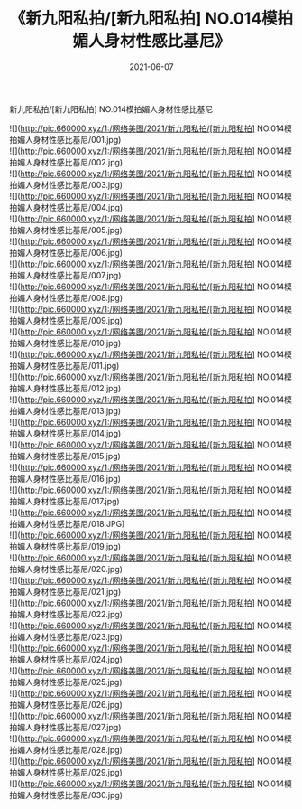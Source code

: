 ﻿---
layout: post
title:  《新九阳私拍/[新九阳私拍] NO.014模拍媚人身材性感比基尼》
date:   2021-06-07
img: http://pic.660000.xyz/1:/网络美图/2021/新九阳私拍/[新九阳私拍] NO.014模拍媚人身材性感比基尼/000.jpg
categories: [美女, 清纯, 唯美]
---

新九阳私拍/[新九阳私拍] NO.014模拍媚人身材性感比基尼

 ![](http://pic.660000.xyz/1:/网络美图/2021/新九阳私拍/[新九阳私拍] NO.014模拍媚人身材性感比基尼/001.jpg) <br>![](http://pic.660000.xyz/1:/网络美图/2021/新九阳私拍/[新九阳私拍] NO.014模拍媚人身材性感比基尼/002.jpg) <br>![](http://pic.660000.xyz/1:/网络美图/2021/新九阳私拍/[新九阳私拍] NO.014模拍媚人身材性感比基尼/003.jpg) <br>![](http://pic.660000.xyz/1:/网络美图/2021/新九阳私拍/[新九阳私拍] NO.014模拍媚人身材性感比基尼/004.jpg) <br>![](http://pic.660000.xyz/1:/网络美图/2021/新九阳私拍/[新九阳私拍] NO.014模拍媚人身材性感比基尼/005.jpg) <br>![](http://pic.660000.xyz/1:/网络美图/2021/新九阳私拍/[新九阳私拍] NO.014模拍媚人身材性感比基尼/006.jpg) <br>![](http://pic.660000.xyz/1:/网络美图/2021/新九阳私拍/[新九阳私拍] NO.014模拍媚人身材性感比基尼/007.jpg) <br>![](http://pic.660000.xyz/1:/网络美图/2021/新九阳私拍/[新九阳私拍] NO.014模拍媚人身材性感比基尼/008.jpg) <br>![](http://pic.660000.xyz/1:/网络美图/2021/新九阳私拍/[新九阳私拍] NO.014模拍媚人身材性感比基尼/009.jpg) <br>![](http://pic.660000.xyz/1:/网络美图/2021/新九阳私拍/[新九阳私拍] NO.014模拍媚人身材性感比基尼/010.jpg) <br>![](http://pic.660000.xyz/1:/网络美图/2021/新九阳私拍/[新九阳私拍] NO.014模拍媚人身材性感比基尼/011.jpg) <br>![](http://pic.660000.xyz/1:/网络美图/2021/新九阳私拍/[新九阳私拍] NO.014模拍媚人身材性感比基尼/012.jpg) <br>![](http://pic.660000.xyz/1:/网络美图/2021/新九阳私拍/[新九阳私拍] NO.014模拍媚人身材性感比基尼/013.jpg) <br>![](http://pic.660000.xyz/1:/网络美图/2021/新九阳私拍/[新九阳私拍] NO.014模拍媚人身材性感比基尼/014.jpg) <br>![](http://pic.660000.xyz/1:/网络美图/2021/新九阳私拍/[新九阳私拍] NO.014模拍媚人身材性感比基尼/015.jpg) <br>![](http://pic.660000.xyz/1:/网络美图/2021/新九阳私拍/[新九阳私拍] NO.014模拍媚人身材性感比基尼/016.jpg) <br>![](http://pic.660000.xyz/1:/网络美图/2021/新九阳私拍/[新九阳私拍] NO.014模拍媚人身材性感比基尼/017.jpg) <br>![](http://pic.660000.xyz/1:/网络美图/2021/新九阳私拍/[新九阳私拍] NO.014模拍媚人身材性感比基尼/018.JPG) <br>![](http://pic.660000.xyz/1:/网络美图/2021/新九阳私拍/[新九阳私拍] NO.014模拍媚人身材性感比基尼/019.jpg) <br>![](http://pic.660000.xyz/1:/网络美图/2021/新九阳私拍/[新九阳私拍] NO.014模拍媚人身材性感比基尼/020.jpg) <br>![](http://pic.660000.xyz/1:/网络美图/2021/新九阳私拍/[新九阳私拍] NO.014模拍媚人身材性感比基尼/021.jpg) <br>![](http://pic.660000.xyz/1:/网络美图/2021/新九阳私拍/[新九阳私拍] NO.014模拍媚人身材性感比基尼/022.jpg) <br>![](http://pic.660000.xyz/1:/网络美图/2021/新九阳私拍/[新九阳私拍] NO.014模拍媚人身材性感比基尼/023.jpg) <br>![](http://pic.660000.xyz/1:/网络美图/2021/新九阳私拍/[新九阳私拍] NO.014模拍媚人身材性感比基尼/024.jpg) <br>![](http://pic.660000.xyz/1:/网络美图/2021/新九阳私拍/[新九阳私拍] NO.014模拍媚人身材性感比基尼/025.jpg) <br>![](http://pic.660000.xyz/1:/网络美图/2021/新九阳私拍/[新九阳私拍] NO.014模拍媚人身材性感比基尼/026.jpg) <br>![](http://pic.660000.xyz/1:/网络美图/2021/新九阳私拍/[新九阳私拍] NO.014模拍媚人身材性感比基尼/027.jpg) <br>![](http://pic.660000.xyz/1:/网络美图/2021/新九阳私拍/[新九阳私拍] NO.014模拍媚人身材性感比基尼/028.jpg) <br>![](http://pic.660000.xyz/1:/网络美图/2021/新九阳私拍/[新九阳私拍] NO.014模拍媚人身材性感比基尼/029.jpg) <br>![](http://pic.660000.xyz/1:/网络美图/2021/新九阳私拍/[新九阳私拍] NO.014模拍媚人身材性感比基尼/030.jpg) <br>
